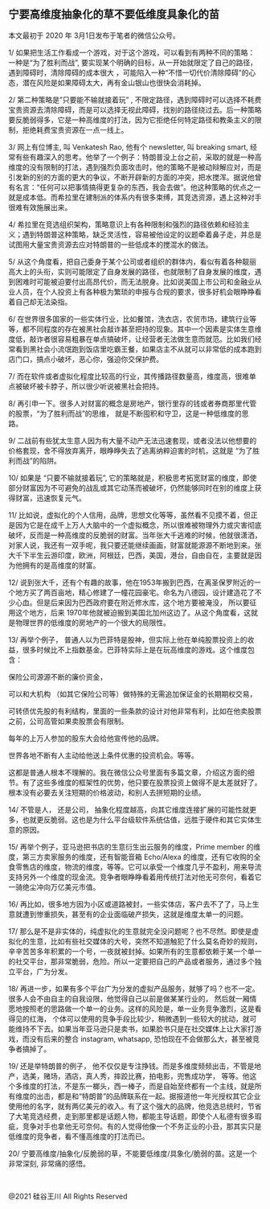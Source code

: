 ## 宁要高维度抽象化的草不要低维度具象化的苗

本文最初于 2020 年 3月1日发布于笔者的微信公众号。

1/ 如果把生活工作看成一个游戏，对于这个游戏，可以看到有两种不同的策略：一种是“为了胜利而战”,
要实现某个明确的目标，从一开始就限定了自己的路径，遇到障碍时，清除障碍的成本很大
，可能陷入一种“不惜一切代价清除障碍”的心态，潜在风险是如果障碍太大，再有金山银山也很快会消耗掉。

2/ 第二种策略是&#8221;只要能不输就接着玩&#8221; ,
不限定路径，遇到障碍时可以选择不耗费宝贵资源去清除障碍，而是可以选择无视此障碍，找别的路径绕过去。后一种策略要反脆弱得多，它是一种高维度的打法，因为它拒绝任何特定路径和教条主义的限制，拒绝耗费宝贵资源在一点一线上。

3/ 网上有位博主, 叫 Venkatesh Rao, 他有个 newsletter, 叫 breaking smart,
经常有些有趣深入的思考。他举了一个例子：特朗普没上台之前，采取的就是一种高维度的没有限制的打法，遇到强烈负面攻击时，他的策略不是被动辩解应对，而是引发新的别的方面的更大的争议，不断开辟新的方面的冲突，把水搅浑。据说他曾有名言：“任何可以把事情搞得更复杂的东西，我会去做”。他这种策略的优点之一就是成本低。而希拉里在建制派的体系内有很多束缚，其竞选资源，遇上这种对手很难有效施展出来。

4/ 希拉里在竞选组织架构，策略意识上有各种限制和强烈的路径依赖和经验主义；遇到特朗普这种策略，缺乏灵活性，容易被他设定的议题牵着鼻子走，并总是试图用大量宝贵资源去应对特朗普的一些低成本的搅混水的做法。

5/
从这个角度看，把自己委身于某个公司或者组织的群体内，看似有着各种靓丽高大上的头衔，实则可能限定了自身发展的路径，也就限制了自身发展的维度，遇到困难时可能被迫要付出高昂代价，而无法脱身。比如说美国上市公司和金融业从业人员，在个人投资上有各种极为繁琐的申报与合规的要求，很多好机会眼睁睁看着自己却无法染指。

6/
在世界很多国家的一些实体行业，比如餐馆，洗衣店，农贸市场，建筑行业等等，都不同程度的存在被黑社会敲诈甚至把持的现象。其中一个因素是实体生意维度低，敲诈者很容易粗暴在单点搞破坏，让经营者无法做生意而就范。比如我们经常看到黑社会小流氓跑到饭店里吃霸王餐，如果店主不从就可以非常低的成本跑到店门口，搞点小破坏，恶心你，强迫你交保护费。

7/ 而在软件或者虚拟化程度比较高的行业，其传播路径数量高，维度高，很难单点被破坏被卡脖子，所以很少听说被黑社会把持。

8/ 再引申一下。很多人对财富的概念是房地产，银行里存的钱或者券商那里代管的股票，“为了胜利而战”的思维， 就是不断囤积和守卫，这是一种低维度的思路。

9/ 二战前有些犹太生意人因为有大量不动产无法迅速套现，或者没法以他想要的价格套现，舍不得放弃离开，眼睁睁失去了逃离纳粹迫害的时机，这就是
“为了胜利而战”的陷阱。

10/ 如果是 “只要不输就接着玩”, 它的策略就是，积极思考拓宽财富的维度，即使部分财富因为不可避免的战乱或其它动荡而被破坏，仍然能够同时在别的维度上获得财富，迅速恢复元气。

11/
比如说，虚拟化的个人信用，品牌，思想文化等等，虽然看不见摸不着，但正是因为它是在成千上万人大脑中的一个虚拟概念，所以很难被物理外力或灾害彻底破坏，反而是一种高维度的反脆弱的财富。当年张大千逃难的时候，他就很潇洒，对家人说，我还有一双手呢，我只要还能继续画画，财富就能源源不断地到来。张大千下半生云游印度，欧洲，阿根廷，巴西，美国，港台，自由自在，主要就是因为他拥有的是高维度的财富。

12/ 说到张大千，还有个有趣的故事，他在1953年搬到巴西，在离圣保罗附近的一个地方买了两百亩地，精心修建了一幢花园豪宅。命名为八德园，设计建造花了不少心血。但是后来因为巴西政府要在附近修水库，这个地方要被淹没，
所以要征用这个地方，后来 1970年他就被迫搬到美国北加州这边了。从这个角度看，这就是物理世界的低维度的房地产的一个很大的局限性。

13/ 再举个例子， 普通人以为巴菲特是股神，但实际上他在单纯股票投资上的收益，很多时候比不上指数基金。巴菲特实际上是在玩高维度的游戏。这个维度包含：

保险公司源源不断的廉价资金，

可以和大机构 （如其它保险公司等）做特殊的无需追加保证金的长期期权交易，

可转债优先股的有利结构，里面的一些条款的设计对他非常有利，比如在他卖股票之前，公司高管如果卖股票会有限制。

每年的上万人参加的股东大会给他宣传他的品牌。

世界各地不断有人主动给他送上条件优惠的投资机会。等等。

这都是普通人根本不理解的。我在微信公众号里面有多篇文章，介绍这方面的细节。有了这些多维度的框架性的优势，他只要在股票投资上做得不是太差就好了。根本没有必要去关注短期的价格波动，和别人去拼短期的业绩。

14/ 不管是人， 还是公司， 抽象化程度越高，向其它维度连接扩展的可能性就更多，也就更反脆弱。这也是为什么平台级软件系统估值，远胜于硬件和其它实体生意的原因。

15/ 再举个例子，亚马逊把书店的生意衍生出云服务的维度，Prime member 的维度，第三方卖家服务的维度，还有智能音箱 Echo/Alexa
的维度，还有它收购的全食零售店的维度，物流的维度，等等。它可以承受一个维度几乎不盈利，用来导流支持另外一个维度的现金流。竞争者眼睁睁看着用传统打法对他无可奈何，看着它一骑绝尘冲向万亿美元市值。

16/ 再比如，很多地方因为小区或道路被封，一些实体店，客户去不了了，马上生意就遭到惨重损失，甚至有的企业面临破产损失，这就是维度太单一的问题。

17/ 那么是不是非实体的，纯虚拟化的生意就完全没问题呢？也不尽然。即使是虚拟化的生意，比如有些社交媒体的大号，突然不知道触犯了什么莫名奇妙的规则，
辛辛苦苦多年积累的一个号，一夜就被封掉。如果所有的生意都依赖于某一个单一的社交平台，那非常脆弱，危险。所以一定要把自己的产品或者服务，通过多个独立平台，广为分发。

18/ 再进一步，如果有多个平台广为分发的虚拟产品服务，就够了吗？也不一定。很多人会不由自主的自我设限，他觉得自己以前是做某某行业的，
然后就一厢情愿地按照老的思路做一个单一的业务。这样的风险是，单一业务竞争激烈，这是看得见的红海，
个体可以使用的竞争手段比较少，稍微遇到一些较大的扰动，就可能维持不下去。如果当年亚马逊只是卖书，如果脸书只是在社交媒体上让大家打游戏，而没有后来的整合
instagram, whatsapp, 恐怕现在不会做那么大，甚至被竞争者搞掉了。

19/ 还是举特朗普的例子， 他不仅仅是专注挣钱。而是多维度频频出击，不管是地产，选美，赌场，酒店，真人秀，摔跤比赛，拍电影，兜售成功学，
等等。他这个多维度的打法，不是东一榔头，西一棒子，而是自始至终都有一个主线，就是所有维度的出击，都是和“特朗普”的品牌联系在一起。据报道他一年光授权其它企业使用他的名字，就有两亿美元的收入。有了这个强大的品牌，他竞选总统时，节省了大笔竞选经费，走到那里都是话题人物，都能主导话题，即使个人私德有很多瑕疵，竞争对手也拿他无可奈何。有的人觉得他像一个不务正业的小丑，那其实只是低维度的竞争者，看不懂高维度的打法而已。

20/ 宁要高维度/抽象化/反脆弱的草，不能要低维度/具象化/脆弱的苗。这是一个非常深刻, 非常痛的感悟。

&nbsp;

@2021 硅谷王川 All Rights Reserved

